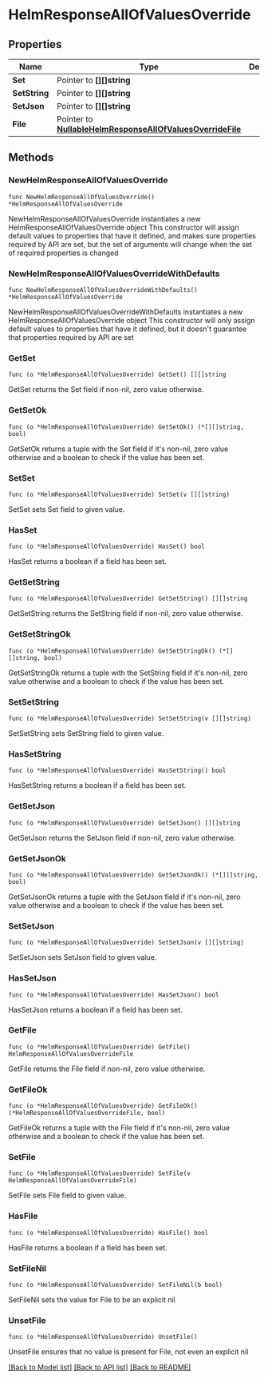 # HelmResponseAllOfValuesOverride

## Properties

Name | Type | Description | Notes
------------ | ------------- | ------------- | -------------
**Set** | Pointer to **[][]string** |  | [optional] 
**SetString** | Pointer to **[][]string** |  | [optional] 
**SetJson** | Pointer to **[][]string** |  | [optional] 
**File** | Pointer to [**NullableHelmResponseAllOfValuesOverrideFile**](HelmResponseAllOfValuesOverrideFile.md) |  | [optional] 

## Methods

### NewHelmResponseAllOfValuesOverride

`func NewHelmResponseAllOfValuesOverride() *HelmResponseAllOfValuesOverride`

NewHelmResponseAllOfValuesOverride instantiates a new HelmResponseAllOfValuesOverride object
This constructor will assign default values to properties that have it defined,
and makes sure properties required by API are set, but the set of arguments
will change when the set of required properties is changed

### NewHelmResponseAllOfValuesOverrideWithDefaults

`func NewHelmResponseAllOfValuesOverrideWithDefaults() *HelmResponseAllOfValuesOverride`

NewHelmResponseAllOfValuesOverrideWithDefaults instantiates a new HelmResponseAllOfValuesOverride object
This constructor will only assign default values to properties that have it defined,
but it doesn't guarantee that properties required by API are set

### GetSet

`func (o *HelmResponseAllOfValuesOverride) GetSet() [][]string`

GetSet returns the Set field if non-nil, zero value otherwise.

### GetSetOk

`func (o *HelmResponseAllOfValuesOverride) GetSetOk() (*[][]string, bool)`

GetSetOk returns a tuple with the Set field if it's non-nil, zero value otherwise
and a boolean to check if the value has been set.

### SetSet

`func (o *HelmResponseAllOfValuesOverride) SetSet(v [][]string)`

SetSet sets Set field to given value.

### HasSet

`func (o *HelmResponseAllOfValuesOverride) HasSet() bool`

HasSet returns a boolean if a field has been set.

### GetSetString

`func (o *HelmResponseAllOfValuesOverride) GetSetString() [][]string`

GetSetString returns the SetString field if non-nil, zero value otherwise.

### GetSetStringOk

`func (o *HelmResponseAllOfValuesOverride) GetSetStringOk() (*[][]string, bool)`

GetSetStringOk returns a tuple with the SetString field if it's non-nil, zero value otherwise
and a boolean to check if the value has been set.

### SetSetString

`func (o *HelmResponseAllOfValuesOverride) SetSetString(v [][]string)`

SetSetString sets SetString field to given value.

### HasSetString

`func (o *HelmResponseAllOfValuesOverride) HasSetString() bool`

HasSetString returns a boolean if a field has been set.

### GetSetJson

`func (o *HelmResponseAllOfValuesOverride) GetSetJson() [][]string`

GetSetJson returns the SetJson field if non-nil, zero value otherwise.

### GetSetJsonOk

`func (o *HelmResponseAllOfValuesOverride) GetSetJsonOk() (*[][]string, bool)`

GetSetJsonOk returns a tuple with the SetJson field if it's non-nil, zero value otherwise
and a boolean to check if the value has been set.

### SetSetJson

`func (o *HelmResponseAllOfValuesOverride) SetSetJson(v [][]string)`

SetSetJson sets SetJson field to given value.

### HasSetJson

`func (o *HelmResponseAllOfValuesOverride) HasSetJson() bool`

HasSetJson returns a boolean if a field has been set.

### GetFile

`func (o *HelmResponseAllOfValuesOverride) GetFile() HelmResponseAllOfValuesOverrideFile`

GetFile returns the File field if non-nil, zero value otherwise.

### GetFileOk

`func (o *HelmResponseAllOfValuesOverride) GetFileOk() (*HelmResponseAllOfValuesOverrideFile, bool)`

GetFileOk returns a tuple with the File field if it's non-nil, zero value otherwise
and a boolean to check if the value has been set.

### SetFile

`func (o *HelmResponseAllOfValuesOverride) SetFile(v HelmResponseAllOfValuesOverrideFile)`

SetFile sets File field to given value.

### HasFile

`func (o *HelmResponseAllOfValuesOverride) HasFile() bool`

HasFile returns a boolean if a field has been set.

### SetFileNil

`func (o *HelmResponseAllOfValuesOverride) SetFileNil(b bool)`

 SetFileNil sets the value for File to be an explicit nil

### UnsetFile
`func (o *HelmResponseAllOfValuesOverride) UnsetFile()`

UnsetFile ensures that no value is present for File, not even an explicit nil

[[Back to Model list]](../README.md#documentation-for-models) [[Back to API list]](../README.md#documentation-for-api-endpoints) [[Back to README]](../README.md)



